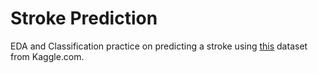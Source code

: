 # Stroke Prediction
EDA and Classification practice on predicting a stroke using [this](https://www.kaggle.com/fedesoriano/stroke-prediction-dataset) dataset from Kaggle.com.
